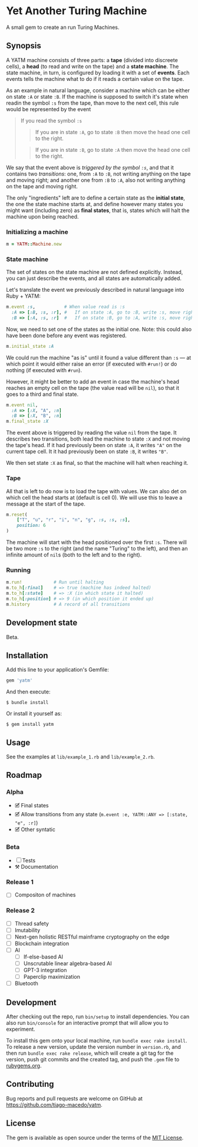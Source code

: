 # Yet Another Turing Machine

A small gem to create an run Turing Machines.

## Synopsis

A YATM machine consists of three parts: a **tape** (divided into discreete cells), a **head** (to read and write on the tape) and a **state machine**. The state machine, in turn, is configured by loading it with a set of **events**. Each events tells the machine what to do if it reads a certain value on the tape.

As an example in natural language, consider a machine which can be either on state `:A` or state `:B`. If the machine is supposed to switch it's state when readin the symbol `:s` from the tape, than move to the next cell, this rule would be represented by the event

> If you read the symbol `:s`
> > If you are in state `:A`, go to state `:B` then move the head one cell to the right.
> 
> > If you are in state `:B`, go to state `:A` then move the head one cell to the right.

We say that the event above is _triggered by the symbol `:s`_, and that it contains two _transitions_: one, from `:A` to `:B`, not writing anything on the tape and moving right; and another one from `:B` to `:A`, also not writing anything on the tape and moving right.

The only "ingredients" left are to define a certain state as the **initial state**, the one the state machine starts at, and define however many states you might want (including zero) as **final states**, that is, states which will halt the machine upon being reached.

### Initializing a machine

```ruby
m = YATM::Machine.new
```

### State machine

The set of states on the state machine are not defined explicitly. Instead, you can just describe the events, and all states are automatically added.

Let's translate the event we previously described in natural language into Ruby + YATM:

```ruby
m.event :s,           # When value read is :s
  :A => [:B, :s, :r], #   If on state :A, go to :B, write :s, move right
  :B => [:A, :s, :r]  #   If on state :B, go to :A, write :s, move right
```

Now, we need to set one of the states as the initial one. Note: this could also have been done before any event was registered.

```ruby
m.initial_state :A
```

We could run the machine "as is" until it found a value different than `:s` — at which point it would either raise an error (if executed with `#run!`) or do nothing (if executed with `#run`).

However, it might be better to add an event in case the machine's head reaches an empty cell on the tape (the value read will be `nil`), so that it goes to a third and final state.

```ruby
m.event nil,
  :A => [:X, "A", :n]
  :B => [:X, "B", :n]
m.final_state :X
```

The event above is triggered by reading the value `nil` from the tape. It describes two transitions, both lead the machine to state `:X` and not moving the tape's head. If it had previously been on state `:A`, it writes `"A"` on the current tape cell. It it had previously been on state `:B`, it writes `"B"`.

We then set state `:X` as final, so that the machine will halt when reaching it.

### Tape

All that is left to do now is to load the tape with values. We can also det on which cell the head starts at (default is cell 0). We will use this to leave a message at the start of the tape.

```ruby
m.reset(
	["T", "u", "r", "i", "n", "g", :s, :s, :s],
	position: 6
)
```

The machine will start with the head positioned over the first `:s`. There will be two more `:s` to the right (and the name "Turing" to the left), and then an infinite amount of `nil`s (both to the left and to the right).

### Running

```ruby
m.run!            # Run until halting
m.to_h[:final]    # => true (machine has indeed halted)
m.to_h[:state]    # => :X (in which state it halted)
m.to_h[:position] # => 9 (in which position it ended up)
m.history         # A record of all transitions
```


## Development state

Beta.

## Installation

Add this line to your application's Gemfile:

```ruby
gem 'yatm'
```

And then execute:

    $ bundle install

Or install it yourself as:

    $ gem install yatm

## Usage

See the examples at `lib/example_1.rb` and `lib/example_2.rb`.

## Roadmap

### Alpha
- 🗹 Final states
- 🗹 Allow transitions from any state (`m.event :e, YATM::ANY => [:state, "e", :r]`)
- 🗹 Other syntatic

### Beta

- ☐ Tests
- ⚒ Documentation

### Release 1

- ☐ Compositon of machines

### Release 2

- ☐ Thread safety
- ☐ Imutability
- ☐ Next-gen holistic RESTful mainframe cryptography on the edge
- ☐ Blockchain integration
- ☐ AI
  - ☐ If-else-based AI
  - ☐ Unscrutable linear algebra-based AI
  - ☐ GPT-3 integration
  - ☐ Paperclip maximization
- ☐ Bluetooth

## Development

After checking out the repo, run `bin/setup` to install dependencies. You can also run `bin/console` for an interactive prompt that will allow you to experiment.

To install this gem onto your local machine, run `bundle exec rake install`. To release a new version, update the version number in `version.rb`, and then run `bundle exec rake release`, which will create a git tag for the version, push git commits and the created tag, and push the `.gem` file to [rubygems.org](https://rubygems.org).

## Contributing

Bug reports and pull requests are welcome on GitHub at https://github.com/tiago-macedo/yatm.

## License

The gem is available as open source under the terms of the [MIT License](https://opensource.org/licenses/MIT).
